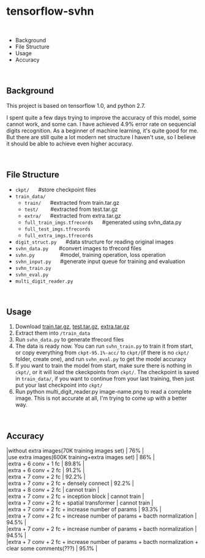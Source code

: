 tensorflow-svhn
===

</br>

* Background
* File Structure
* Usage
* Accuracy

</br>

Background
---
This project is based on tensorflow 1.0, and python 2.7.

I spent quite a few days trying to improve the accuracy of this model, some cannot work, and some can. I have achieved 4.9% error rate on sequencial digits recognition. As a beginner of machine learning, it's quite good for me. But there are still quite a lot modern net structure I haven't use, so I believe it should be able to achieve even higher accuracy.

</br>

File Structure
---
* `ckpt/`&nbsp; &nbsp; &nbsp; #store checkpoint files
* `train_data/`
  * `train/`&nbsp; &nbsp; &nbsp; #extracted from train.tar.gz
  * `test/`&nbsp; &nbsp; &nbsp; &nbsp; #extracted from test.tar.gz
  * `extra/`&nbsp; &nbsp; &nbsp; #extracted from extra.tar.gz
  * `full_train_imgs.tfrecords`&nbsp; &nbsp; &nbsp; #generated using svhn_data.py
  * `full_test_imgs.tfrecords`
  * `full_extra_imgs.tfrecords`
* `digit_struct.py`&nbsp; &nbsp; &nbsp; #data structure for reading original images 
* `svhn_data.py`&nbsp; &nbsp;&nbsp; &nbsp; #convert images to tfrecord files
* `svhn.py`&nbsp; &nbsp; &nbsp;&nbsp; &nbsp; &nbsp;&nbsp; &nbsp; &nbsp;&nbsp; #model, training operation, loss operation
* `svhn_input.py`&nbsp; &nbsp; &nbsp; #generate input queue for training and evaluation
* `svhn_train.py`
* `svhn_eval.py`
* `multi_digit_reader.py`

</br>

Usage
---
1. Download [train.tar.gz](http://ufldl.stanford.edu/housenumbers/train.tar.gz), [test.tar.gz](http://ufldl.stanford.edu/housenumbers/test.tar.gz), [extra.tar.gz](http://ufldl.stanford.edu/housenumbers/extra.tar.gz)
2. Extract them into `/train_data`
3. Run `svhn_data.py` to generate tfrecord files
4. The data is ready now. You can run `svhn_train.py` to train it from start, or copy everything from `ckpt-95.1%-acc/` to `ckpt/`(if there is no `ckpt/` folder, create one), and run `svhn_eval.py` to get the model accuracy
5. If you want to train the model from start, make sure there is nothing in `ckpt/`, or it will load the ckeckpoints from `ckpt/`. The checkpoint is saved in `train_data/`, if you want to continue from your last training, then just put your last checkpoint into `ckpt/`
6. Run python multi_digit_reader.py image-name.png to read a complete image. This is not accurate at all, I'm trying to come up with a better way.

</br>

Accuracy
---

|without extra images(70K training images set) </t> | 76% | </br>
|use extra images(600K training+extra images set) | 86% | </br>
|extra + 6 conv + 1 fc | 89.8% | </br>
|extra + 6 conv + 2 fc | 91.2% | </br>
|extra + 7 conv + 2 fc | 92.2% | </br>
|extra + 7 conv + 2 fc + densely connect | 92.2% | </br>
|extra + 8 conv + 2 fc | cannot train | </br>
|extra + 7 conv + 2 fc + inception block | cannot train | </br>
|extra + 7 conv + 2 fc + spatial transformer | cannot train | </br>
|extra + 7 conv + 2 fc + increase number of params | 93.3% | </br>
|extra + 7 conv + 2 fc + increase number of params + bacth normalization | 94.5% | </br>
|extra + 7 conv + 2 fc + increase number of params + bacth normalization | 94.5% | </br>
|extra + 7 conv + 2 fc + increase number of params + bacth normalization + clear some comments(???) | 95.1% | </br>




